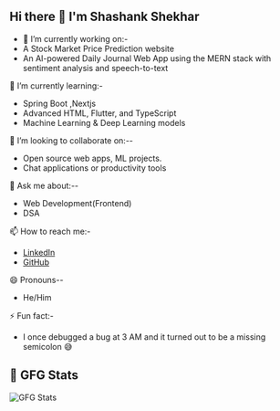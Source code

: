 ## Hi there 👋 I'm Shashank Shekhar



- 🔭 I’m currently working on:-
- A Stock Market Price Prediction website 
- An AI-powered Daily Journal Web App using the MERN stack with sentiment analysis and speech-to-text  

🌱 I’m currently learning:-
- Spring Boot ,Nextjs
- Advanced HTML, Flutter, and TypeScript  
- Machine Learning & Deep Learning models  

👯 I’m looking to collaborate on:--
- Open source web apps, ML projects.
- Chat applications or productivity tools   

💬 Ask me about:--
- Web Development(Frontend)  
- DSA 

📫 How to reach me:-
- [LinkedIn](www.linkedin.com/in/shashank-s-1a7469251)  
- [GitHub](https://github.com/shashankkk05)  

😄 Pronouns--
- He/Him  

⚡ Fun fact:-
- I once debugged a bug at 3 AM and it turned out to be a missing semicolon 😅


## 🧠 GFG Stats
![GFG Stats](https://gfg-stats-card.vercel.app/api?username=shashankshekharrr)

